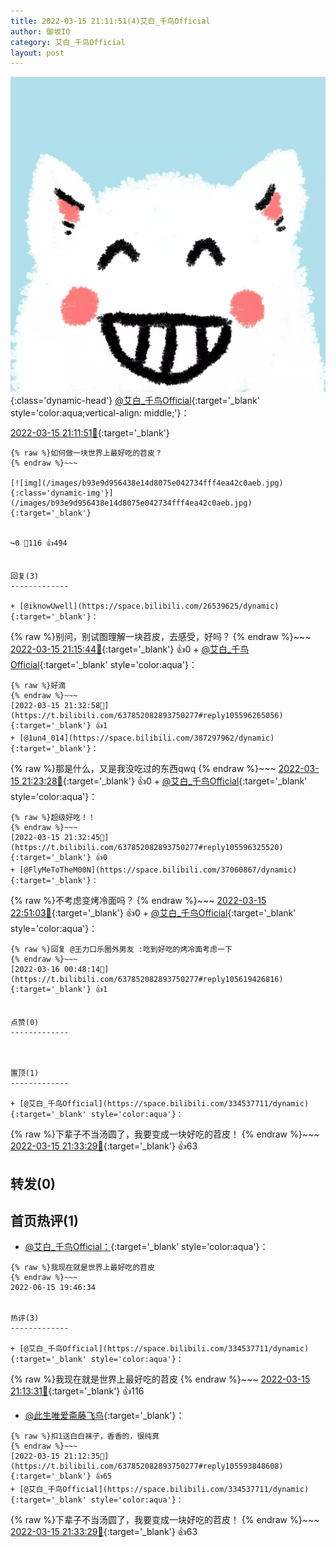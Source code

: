 ```yaml
---
title: 2022-03-15 21:11:51(4)艾白_千鸟Official
author: 御坂IO
category: 艾白_千鸟Official
layout: post
---
```


![img](/images/9ae8b9445fd0665cc014d9080156a45271be73c6.jpg){:class='dynamic-head'}
[@艾白_千鸟Official](https://space.bilibili.com/334537711/dynamic){:target='_blank' style='color:aqua;vertical-align: middle;'}：

[2022-03-15 21:11:51🔗](https://t.bilibili.com/637852082893750277){:target='_blank'}

~~~
{% raw %}如何做一块世界上最好吃的苕皮？
{% endraw %}~~~

[![img](/images/b93e9d956438e14d8075e042734fff4ea42c0aeb.jpg){:class='dynamic-img'}](/images/b93e9d956438e14d8075e042734fff4ea42c0aeb.jpg){:target='_blank'}


↪️0 💬116 👍494


回复(3)
-------------

+ [@iknowUwell](https://space.bilibili.com/26539625/dynamic){:target='_blank'}：
~~~
{% raw %}别问，别试图理解一块苕皮，去感受，好吗？
{% endraw %}~~~
[2022-03-15 21:15:44🔗](https://t.bilibili.com/637852082893750277#reply105594066144){:target='_blank'} 👍0
    + [@艾白_千鸟Official](https://space.bilibili.com/334537711/dynamic){:target='_blank' style='color:aqua'}：
~~~
{% raw %}好滴
{% endraw %}~~~
[2022-03-15 21:32:58🔗](https://t.bilibili.com/637852082893750277#reply105596265056){:target='_blank'} 👍1
+ [@1un4_014](https://space.bilibili.com/387297962/dynamic){:target='_blank'}：
~~~
{% raw %}那是什么，又是我没吃过的东西qwq
{% endraw %}~~~
[2022-03-15 21:23:28🔗](https://t.bilibili.com/637852082893750277#reply105595018992){:target='_blank'} 👍0
    + [@艾白_千鸟Official](https://space.bilibili.com/334537711/dynamic){:target='_blank' style='color:aqua'}：
~~~
{% raw %}超级好吃！！
{% endraw %}~~~
[2022-03-15 21:32:45🔗](https://t.bilibili.com/637852082893750277#reply105596325520){:target='_blank'} 👍0
+ [@FlyMeToTheM00N](https://space.bilibili.com/37060867/dynamic){:target='_blank'}：
~~~
{% raw %}不考虑变烤冷面吗？
{% endraw %}~~~
[2022-03-15 22:51:03🔗](https://t.bilibili.com/637852082893750277#reply105606274000){:target='_blank'} 👍0
    + [@艾白_千鸟Official](https://space.bilibili.com/334537711/dynamic){:target='_blank' style='color:aqua'}：
~~~
{% raw %}回复 @王力口乐圈外男友 :吃到好吃的烤冷面考虑一下
{% endraw %}~~~
[2022-03-16 00:48:14🔗](https://t.bilibili.com/637852082893750277#reply105619426816){:target='_blank'} 👍1


点赞(0)
-------------



置顶(1)
-------------

+ [@艾白_千鸟Official](https://space.bilibili.com/334537711/dynamic){:target='_blank' style='color:aqua'}：
~~~
{% raw %}下辈子不当汤圆了，我要变成一块好吃的苕皮！
{% endraw %}~~~
[2022-03-15 21:33:29🔗](https://t.bilibili.com/637852082893750277#reply105596283584){:target='_blank'} 👍63


转发(0)
-------------



首页热评(1)
-------------

+ [@艾白_千鸟Official：](https://space.bilibili.com/334537711/dynamic){:target='_blank' style='color:aqua'}：
~~~
{% raw %}我现在就是世界上最好吃的苕皮
{% endraw %}~~~
2022-06-15 19:46:34


热评(3)
-------------

+ [@艾白_千鸟Official](https://space.bilibili.com/334537711/dynamic){:target='_blank' style='color:aqua'}：
~~~
{% raw %}我现在就是世界上最好吃的苕皮
{% endraw %}~~~
[2022-03-15 21:13:31🔗](https://t.bilibili.com/637852082893750277#reply105593886976){:target='_blank'} 👍116
+ [@此生唯爱斋藤飞鸟](https://space.bilibili.com/113873720/dynamic){:target='_blank'}：
~~~
{% raw %}扣1送白白袜子，香香的，很纯真
{% endraw %}~~~
[2022-03-15 21:12:35🔗](https://t.bilibili.com/637852082893750277#reply105593848608){:target='_blank'} 👍65
+ [@艾白_千鸟Official](https://space.bilibili.com/334537711/dynamic){:target='_blank' style='color:aqua'}：
~~~
{% raw %}下辈子不当汤圆了，我要变成一块好吃的苕皮！
{% endraw %}~~~
[2022-03-15 21:33:29🔗](https://t.bilibili.com/637852082893750277#reply105596283584){:target='_blank'} 👍63


